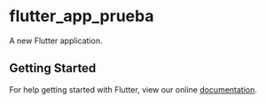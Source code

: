 # flutter_app_prueba

A new Flutter application.

## Getting Started

For help getting started with Flutter, view our online
[documentation](https://flutter.io/).
